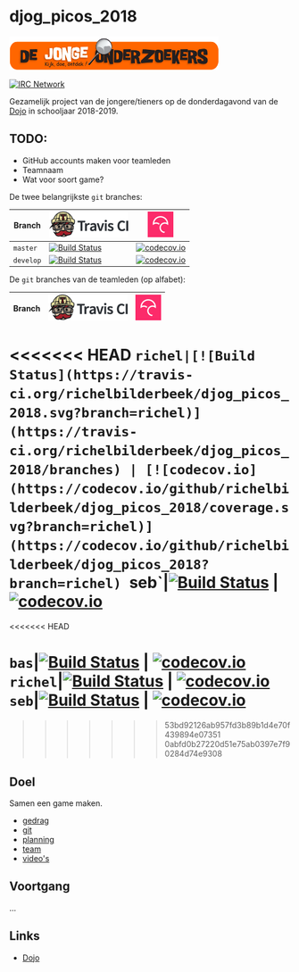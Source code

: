 # djog_picos_2018

![Logo van De Jonge Onderzoekers Groningen](plaatjes/djog.png)

[![IRC Network](https://img.shields.io/badge/irc-%23djog_picos_2018-blue.svg "IRC Freenode")](https://webchat.freenode.net/?channels=djog_picos_2018)

Gezamelijk project van de jongere/tieners 
op de donderdagavond van de [Dojo](https://github.com/richelbilderbeek/Dojo) in schooljaar 2018-2019.

## TODO:

 * GitHub accounts maken voor teamleden
 * Teamnaam
 * Wat voor soort game?


De twee belangrijkste `git` branches:

Branch|[![Travis CI logo](plaatjes/travis.png)](https://travis-ci.org)|[![Codecov logo](plaatjes/codecov.png)](https://www.codecov.io)
---|---|---
`master`|[![Build Status](https://travis-ci.org/richelbilderbeek/djog_picos_2018.svg?branch=master)](https://travis-ci.org/richelbilderbeek/djog_picos_2018/branches) | [![codecov.io](https://codecov.io/github/richelbilderbeek/djog_picos_2018/coverage.svg?branch=master)](https://codecov.io/github/richelbilderbeek/djog_picos_2018?branch=master)
`develop`|[![Build Status](https://travis-ci.org/richelbilderbeek/djog_picos_2018.svg?branch=develop)](https://travis-ci.org/richelbilderbeek/djog_picos_2018/branches) | [![codecov.io](https://codecov.io/github/richelbilderbeek/djog_picos_2018/coverage.svg?branch=develop)](https://codecov.io/github/richelbilderbeek/djog_picos_2018?branch=develop)

De `git` branches van de teamleden (op alfabet):

Branch|[![Travis CI logo](plaatjes/travis.png)](https://travis-ci.org)|[![Codecov logo](plaatjes/codecov.png)](https://www.codecov.io)
---|---|---
<<<<<<< HEAD
`richel|[![Build Status](https://travis-ci.org/richelbilderbeek/djog_picos_2018.svg?branch=richel)](https://travis-ci.org/richelbilderbeek/djog_picos_2018/branches) | [![codecov.io](https://codecov.io/github/richelbilderbeek/djog_picos_2018/coverage.svg?branch=richel)](https://codecov.io/github/richelbilderbeek/djog_picos_2018?branch=richel)
`seb`|[![Build Status](https://travis-ci.org/richelbilderbeek/djog_picos_2018.svg?branch=seb)](https://travis-ci.org/richelbilderbeek/djog_picos_2018/branches) | [![codecov.io](https://codecov.io/github/richelbilderbeek/djog_picos_2018/coverage.svg?branch=seb)](https://codecov.io/github/richelbilderbeek/djog_picos_2018?branch=seb)
=======
<<<<<<< HEAD

`bas`|[![Build Status](https://travis-ci.org/bas/djog_picos_2018.svg?branch=bas)](https://travis-ci.org/bas/djog_picos_2018/branches) | [![codecov.io](https://codecov.io/github/bas/djog_picos_2018/coverage.svg?branch=bas)](https://codecov.io/github/bas/djog_picos_2018?branch=bas)
`richel`|[![Build Status](https://travis-ci.org/richelbilderbeek/djog_picos_2018.svg?branch=richel)](https://travis-ci.org/richelbilderbeek/djog_picos_2018/branches) | [![codecov.io](https://codecov.io/github/richelbilderbeek/djog_picos_2018/coverage.svg?branch=richel)](https://codecov.io/github/richelbilderbeek/djog_picos_2018?branch=richel)
`seb`|[![Build Status](https://travis-ci.org/richelbilderbeek/djog_picos_2018.svg?branch=seb)](https://travis-ci.org/richelbilderbeek/djog_picos_2018/branches) | [![codecov.io](https://codecov.io/github/richelbilderbeek/djog_picos_2018/coverage.svg?branch=seb)](https://codecov.io/github/richelbilderbeek/djog_picos_2018?branch=seb)
=======
>>>>>>> 53bd92126ab957fd3b89b1d4e70f439894e07351
>>>>>>> 0abfd0b27220d51e75ab0397e7f90284d74e9308


## Doel

Samen een game maken.

  * [gedrag](doc/gedrag.md)
  * [git](doc/git.md)
  * [planning](doc/planning.md)
  * [team](team/README.md)
  * [video's](doc/videos.md)

## Voortgang

...

## Links

 * [Dojo](https://github.com/richelbilderbeek/Dojo)
